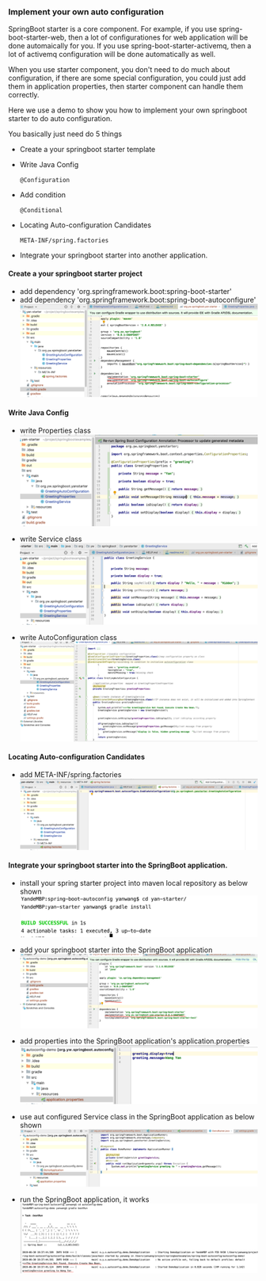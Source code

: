 

### Implement your own auto configuration 

SpringBoot starter is a core component. For example, if you use spring-boot-starter-web, then a lot of 
configurationes for web application will be done automaically for you. If you use spring-boot-starter-activemq, then a lot of activemq configuration will be done automatically as well.

When you use starter component, you don't need to do much about configuration, if there are some special configuration, you could just add them in application properties, then starter component can handle them correctly.

Here we use a demo to show you how to implement your own springboot starter to do auto configuration.

You basically just need do 5 things

- Create a your springboot starter template

- Write Java Config
     ```
     @Configuration
     ```
- Add condition
    ```
    @Conditional
    ```
- Locating Auto-configuration Candidates
    ```
    META-INF/spring.factories
    ````
- Integrate your springboot starter into another application.


#### Create a your springboot starter project
- add dependency 'org.springframework.boot:spring-boot-starter'
- add dependency 'org.springframework.boot:spring-boot-autoconfigure'
  ![1](doc/1.png)
  
#### Write Java Config
- write Properties class
  ![2](doc/2.png)

- write Service class
  ![3](doc/3.png)
  
- write AutoConfiguration class
  ![4](doc/4.png)

####  Locating Auto-configuration Candidates
- add META-INF/spring.factories
  ![5](doc/5.png)

#### Integrate your springboot starter into the SpringBoot application.
- install your spring starter project into maven local repository as below shown
  ![6](doc/6.png)
  
- add your springboot starter into the SpringBoot application
  ![7](doc/7.png)
  
- add properties into the SpringBoot application's application.properties
  ![8](doc/8.png)
  
- use aut configured Service class in the SpringBoot application as below shown
  ![9](doc/9.png)
  
- run the SpringBoot application, it works
  ![10](doc/10.png)

  


